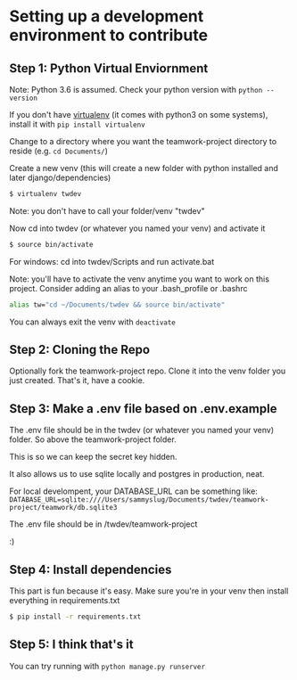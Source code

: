 # Setting up a development environment to contribute

## Step 1: Python Virtual Enviornment
Note: Python 3.6 is assumed. Check your python version with `python --version`

If you don't have [virtualenv](http://docs.python-guide.org/en/latest/dev/virtualenvs/) (it comes with python3 on some systems), install it with `pip install virtualenv`

Change to a directory where you want the teamwork-project directory to reside (e.g. `cd Documents/`)

Create a new venv (this will create a new folder with python installed and later django/dependencies)
```bash
$ virtualenv twdev
```
Note: you don't have to call your folder/venv "twdev"

Now cd into twdev (or whatever you named your venv) and activate it
```bash
$ source bin/activate
```

For windows: cd into twdev/Scripts and run activate.bat

Note: you'll have to activate the venv anytime you want to work on this project. Consider adding an alias to your .bash_profile or .bashrc
```bash
alias tw="cd ~/Documents/twdev && source bin/activate"
```
You can always exit the venv with `deactivate`

## Step 2: Cloning the Repo
Optionally fork the teamwork-project repo. Clone it into the venv folder you just created. That's it, have a cookie.

## Step 3: Make a .env file based on .env.example
The .env file should be in the twdev (or whatever you named your venv) folder. So above the teamwork-project folder.

This is so we can keep the secret key hidden. 

It also allows us to use sqlite locally and postgres in production, neat.

For local develompent, your DATABASE_URL can be something like:
`DATABASE_URL=sqlite:////Users/sammyslug/Documents/twdev/teamwork-project/teamwork/db.sqlite3`

The .env file should be in /twdev/teamwork-project

:)

## Step 4: Install dependencies
This part is fun because it's easy. Make sure you're in your venv then install everything in requirements.txt
```bash
$ pip install -r requirements.txt
```

## Step 5: I think that's it
You can try running with `python manage.py runserver`